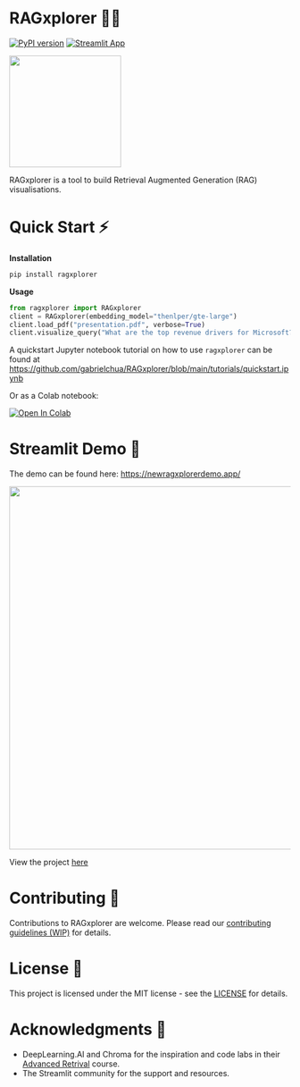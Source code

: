 # RAGxplorer 🦙🦺

[![PyPI version](https://img.shields.io/pypi/v/ragxplorer.svg)](https://pypi.org/project/ragxplorer/)
[![Streamlit App](https://static.streamlit.io/badges/streamlit_badge_black_white.svg)](https://ragxplorer.streamlit.app/)

<img src="https://raw.githubusercontent.com/gabrielchua/RAGxplorer/main/images/logo.png" width="200">

RAGxplorer is a tool to build Retrieval Augmented Generation (RAG) visualisations.

# Quick Start ⚡

**Installation**

```bash
pip install ragxplorer
```

**Usage**

```python
from ragxplorer import RAGxplorer
client = RAGxplorer(embedding_model="thenlper/gte-large")
client.load_pdf("presentation.pdf", verbose=True)
client.visualize_query("What are the top revenue drivers for Microsoft?")
```

A quickstart Jupyter notebook tutorial on how to use `ragxplorer` can be found at <https://github.com/gabrielchua/RAGxplorer/blob/main/tutorials/quickstart.ipynb>

Or as a Colab notebook:

<a target="_blank" href="https://colab.research.google.com/github/vince-lam/RAGxplorer/blob/issue29-create-tutorials/tutorials/quickstart.ipynb">
  <img src="https://colab.research.google.com/assets/colab-badge.svg" alt="Open In Colab"/>
</a>

# Streamlit Demo 🔎

The demo can be found here: <https://newragxplorerdemo.app/>

<img src="https://raw.githubusercontent.com/gabrielchua/RAGxplorer/main/images/example.png" width="650">

View the project [here](https://github.com/gabrielchua/RAGxplorer-demo)

# Contributing 👋

Contributions to RAGxplorer are welcome. Please read our [contributing guidelines (WIP)](.github/CONTRIBUTING.md) for details.

# License 👀

This project is licensed under the MIT license - see the [LICENSE](LICENSE) for details.

# Acknowledgments 💙

- DeepLearning.AI and Chroma for the inspiration and code labs in their [Advanced Retrival](https://www.deeplearning.ai/short-courses/advanced-retrieval-for-ai/) course.
- The Streamlit community for the support and resources.

